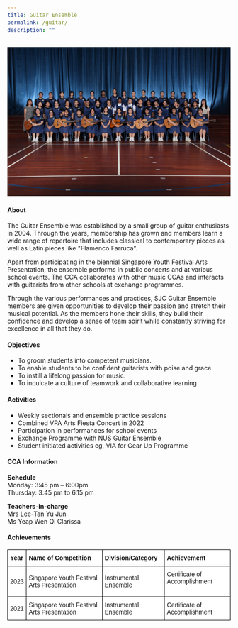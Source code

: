 ```yaml
---
title: Guitar Ensemble
permalink: /guitar/
description: ""
---
```

![](/images/CCA/2023/guitar%20ensemble.jpg)

#### **About**

The Guitar Ensemble was established by a small group of guitar enthusiasts in 2004. Through the years, membership has grown and members learn a wide range of repertoire that includes classical to contemporary pieces as well as Latin pieces like "Flamenco Farruca”.  

Apart from participating in the biennial Singapore Youth Festival Arts Presentation, the ensemble performs in public concerts and at various school events. The CCA collaborates with other music CCAs and interacts with guitarists from other schools at exchange programmes. 

Through the various performances and practices, SJC Guitar Ensemble members are given opportunities to develop their passion and stretch their musical potential. As the members hone their skills, they build their confidence and develop a sense of team spirit while constantly striving for excellence in all that they do.

#### **Objectives**

*   To groom students into competent musicians.
*   To enable students to be confident guitarists with poise and grace.
*   To instill a lifelong passion for music.
*   To inculcate a culture of teamwork and collaborative learning

#### **Activities**
*    Weekly sectionals and ensemble practice sessions
*    Combined VPA Arts Fiesta Concert in 2022
*    Participation in performances for school events
*    Exchange Programme with NUS Guitar Ensemble
*    Student initiated activities eg, VIA for Gear Up Programme

#### **CCA Information**
**Schedule**        
<br>Monday: 3:45 pm – 6:00pm
<br>Thursday: 3.45 pm to 6.15 pm
<br>

**Teachers-in-charge**
<br>Mrs Lee-Tan Yu Jun<br> Ms Yeap Wen Qi Clarissa<br>

#### **Achievements**

<style type="text/css">
.tg  {border-collapse:collapse;border-spacing:0;}
.tg td{border-color:black;border-style:solid;border-width:1px;font-family:Arial, sans-serif;font-size:14px;
  overflow:hidden;padding:10px 5px;word-break:normal;}
.tg th{border-color:black;border-style:solid;border-width:1px;font-family:Arial, sans-serif;font-size:14px;
  font-weight:normal;overflow:hidden;padding:10px 5px;word-break:normal;}
.tg .tg-dgl5{background-color:#FFF;font-weight:bold;text-align:left;vertical-align:top}
.tg .tg-zr06{background-color:#FFF;text-align:left;vertical-align:middle}
.tg .tg-ktyi{background-color:#FFF;text-align:left;vertical-align:top}
</style>
<table class="tg">
<thead>
  <tr>
    <th class="tg-dgl5">Year<br></th>
    <th class="tg-dgl5">Name of Competition<br></th>
    <th class="tg-dgl5">Division/Category<br></th>
    <th class="tg-dgl5">Achievement<br></th>
  </tr>
</thead>
<tbody>
  <tr>
    <td class="tg-zr06"> 2023</td>
    <td class="tg-zr06">Singapore Youth Festival Arts Presentation</td>
    <td class="tg-zr06">Instrumental Ensemble</td>
    <td class="tg-zr06">Certificate of Accomplishment<br><br></td>
  </tr>
  <tr>
    <td class="tg-zr06">2021<br></td>
    <td class="tg-ktyi">Singapore Youth Festival Arts Presentation<br></td>
    <td class="tg-ktyi">Instrumental Ensemble<br></td>
    <td class="tg-ktyi">Certificate of Accomplishment<br></td></tr></tbody></table>